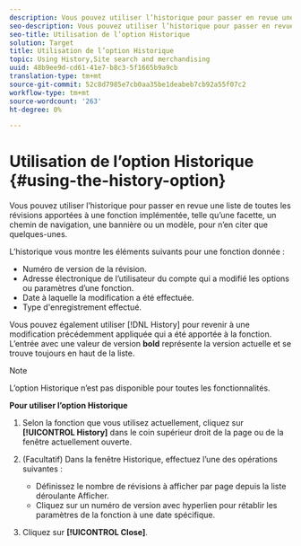 ```yaml
---
description: Vous pouvez utiliser l’historique pour passer en revue une liste de toutes les révisions apportées à une fonction implémentée, telle qu’une facette, un chemin de navigation, une bannière ou un modèle, pour n’en citer que quelques-unes.
seo-description: Vous pouvez utiliser l’historique pour passer en revue une liste de toutes les révisions apportées à une fonction implémentée, telle qu’une facette, un chemin de navigation, une bannière ou un modèle, pour n’en citer que quelques-unes.
seo-title: Utilisation de l’option Historique
solution: Target
title: Utilisation de l’option Historique
topic: Using History,Site search and merchandising
uuid: 48b9ee9d-cd61-41e7-b8c3-5f1665b9a9cb
translation-type: tm+mt
source-git-commit: 52c8d7985e7cb0aa35be1deabeb7cb92a55f07c2
workflow-type: tm+mt
source-wordcount: '263'
ht-degree: 0%

---
```



# Utilisation de l’option Historique {#using-the-history-option}

Vous pouvez utiliser l’historique pour passer en revue une liste de toutes les révisions apportées à une fonction implémentée, telle qu’une facette, un chemin de navigation, une bannière ou un modèle, pour n’en citer que quelques-unes.

L’historique vous montre les éléments suivants pour une fonction donnée :

* Numéro de version de la révision.
* Adresse électronique de l’utilisateur du compte qui a modifié les options ou paramètres d’une fonction.
* Date à laquelle la modification a été effectuée.
* Type d&#39;enregistrement effectué.

Vous pouvez également utiliser [!DNL History] pour revenir à une modification précédemment appliquée qui a été apportée à la fonction. L’entrée avec une valeur de version **bold** représente la version actuelle et se trouve toujours en haut de la liste.

>[!NOTE]
>
>L’option Historique n’est pas disponible pour toutes les fonctionnalités.

**Pour utiliser l’option Historique**

1. Selon la fonction que vous utilisez actuellement, cliquez sur **[!UICONTROL History]** dans le coin supérieur droit de la page ou de la fenêtre actuellement ouverte.
1. (Facultatif) Dans la fenêtre Historique, effectuez l’une des opérations suivantes :

   * Définissez le nombre de révisions à afficher par page depuis la liste déroulante Afficher.
   * Cliquez sur un numéro de version avec hyperlien pour rétablir les paramètres de la fonction à une date spécifique.

1. Cliquez sur **[!UICONTROL Close]**.
